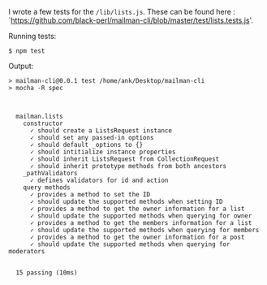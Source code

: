 I wrote a few tests for the `/lib/lists.js`. These can be found here : `https://github.com/black-perl/mailman-cli/blob/master/test/lists.tests.js'.

Running tests:


	$ npm test


Output:

	> mailman-cli@0.0.1 test /home/ank/Desktop/mailman-cli
	> mocha -R spec



	  mailman.lists
	    constructor
	      ✓ should create a ListsRequest instance 
	      ✓ should set any passed-in options 
	      ✓ should default _options to {} 
	      ✓ should intitialize instance properties 
	      ✓ should inherit ListsRequest from CollectionRequest 
	      ✓ should inherit prototype methods from both ancestors 
	    _pathValidators
	      ✓ defines validators for id and action 
	    query methods
	      ✓ provides a method to set the ID 
	      ✓ should update the supported methods when setting ID 
	      ✓ provides a method to get the owner information for a list 
	      ✓ should update the supported methods when querying for owner 
	      ✓ provides a method to get the members information for a list 
	      ✓ should update the supported methods when querying for members 
	      ✓ provides a method to get the owner information for a post 
	      ✓ should update the supported methods when querying for moderators 


	  15 passing (10ms)


